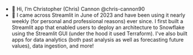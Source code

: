 - 👋 Hi, I’m Christopher (Chris) Cannon @chris-cannon90
- 🌱 I came across Streamlit in June of 2023 and have been using it nearly weekly (for personal and professional reasons) ever since.  I first built a Streamlit app that enabled users to deploy an architecture to Snowflake using the Streamlit GUI (under the hood it used Terraform).  I've also built apps for data analytics (both past analysis as well as forecasting future values), data ingestion, and more!

